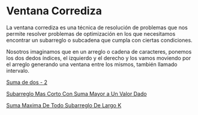 # Ventana Corrediza

La ventana corrediza es una técnica de resolución de problemas que nos permite resolver problemas de optimización en los que necesitamos encontrar un subarreglo o subcadena que cumpla con ciertas condiciones.

Nosotros imaginamos que en un arreglo o cadena de caracteres, ponemos los dos dedos índices, el izquierdo y el derecho y los vamos moviendo por el arreglo generando una ventana entre los mismos, también llamado intervalo.

[Suma de dos - 2](SumaDeDos2.java)

[Subarreglo Mas Corto Con Suma Mayor a Un Valor Dado](SubarregloMasCortoConSumaMayorAUnValorDado.java)

[Suma Maxima De Todo Subarreglo De Largo K](SumaMaximaDeTodoSubArregloDeLargoK.java)